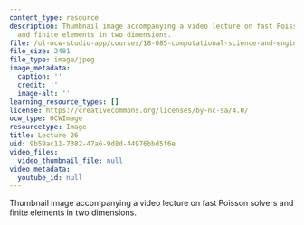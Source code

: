 ```yaml
---
content_type: resource
description: Thumbnail image accompanying a video lecture on fast Poisson solvers
  and finite elements in two dimensions.
file: /ol-ocw-studio-app/courses/18-085-computational-science-and-engineering-i-fall-2008/9b59ac11738247a69d8d44976bbd5f6e_26.jpg
file_size: 2481
file_type: image/jpeg
image_metadata:
  caption: ''
  credit: ''
  image-alt: ''
learning_resource_types: []
license: https://creativecommons.org/licenses/by-nc-sa/4.0/
ocw_type: OCWImage
resourcetype: Image
title: Lecture 26
uid: 9b59ac11-7382-47a6-9d8d-44976bbd5f6e
video_files:
  video_thumbnail_file: null
video_metadata:
  youtube_id: null
---
```

Thumbnail image accompanying a video lecture on fast Poisson solvers and finite elements in two dimensions.